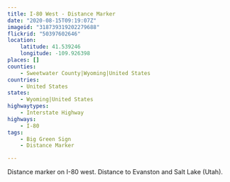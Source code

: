 ```yaml
---
title: I-80 West - Distance Marker
date: "2020-08-15T09:19:07Z"
imageid: "318739319202279688"
flickrid: "50397602646"
location:
    latitude: 41.539246
    longitude: -109.926398
places: []
counties:
    - Sweetwater County|Wyoming|United States
countries:
    - United States
states:
    - Wyoming|United States
highwaytypes:
    - Interstate Highway
highways:
    - I-80
tags:
    - Big Green Sign
    - Distance Marker

---
```

Distance marker on I-80 west.  Distance to Evanston and Salt Lake (Utah).